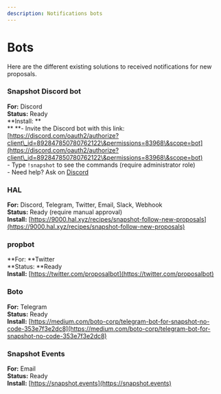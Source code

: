 ```yaml
---
description: Notifications bots
---
```


# Bots

Here are the different existing solutions to received notifications for new proposals.

### Snapshot Discord bot

**For:** Discord\
**Status:** Ready\
**Install: **\
** **- Invite the Discord bot with this link: [https://discord.com/oauth2/authorize?client\_id=892847850780762122\&permissions=83968\&scope=bot](https://discord.com/oauth2/authorize?client\_id=892847850780762122\&permissions=83968\&scope=bot) \
&#x20;\- Type `!snapshot` to see the commands (require administrator role)\
&#x20;\- Need help? Ask on [Discord](https://discord.snapshot.org)  &#x20;

### HAL

**For:** Discord, Telegram, Twitter, Email, Slack, Webhook\
**Status:** Ready (require manual approval)\
**Install:** [https://9000.hal.xyz/recipes/snapshot-follow-new-proposals](https://9000.hal.xyz/recipes/snapshot-follow-new-proposals)

### propbot

**For: **Twitter\
**Status: **Ready\
**Install:** [https://twitter.com/proposalbot](https://twitter.com/proposalbot)

### Boto

**For:** Telegram\
**Status:** Ready\
**Install:** [https://medium.com/boto-corp/telegram-bot-for-snapshot-no-code-353e7f3e2dc8](https://medium.com/boto-corp/telegram-bot-for-snapshot-no-code-353e7f3e2dc8)

### Snapshot Events

**For:** Email\
**Status:** Ready\
**Install:** [https://snapshot.events](https://snapshot.events)

